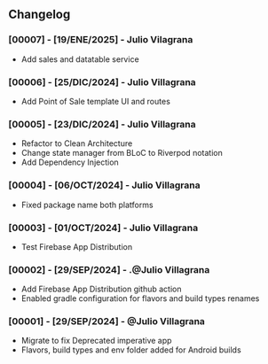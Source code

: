 ## Changelog

### [00007] -  [19/ENE/2025] - Julio Vilagrana 
- Add sales and datatable service

### [00006] -  [25/DIC/2024] - Julio Villagrana
- Add Point of Sale template UI and routes

### [00005] -  [23/DIC/2024] - Julio Villagrana
- Refactor to Clean Architecture
- Change state manager from BLoC to Riverpod notation
- Add Dependency Injection

### [00004] -  [06/OCT/2024] - Julio Villagrana
- Fixed package name both platforms

### [00003] -  [01/OCT/2024] - Julio Villagrana
- Test Firebase App Distribution

### [00002] - [29/SEP/2024] - .@Julio Villagrana
- Add Firebase App Distribution github action
- Enabled gradle configuration for flavors and build types renames

### [00001] - [29/SEP/2024] - @Julio Villagrana

- Migrate to fix Deprecated imperative app
- Flavors, build types and env folder added for Android builds
